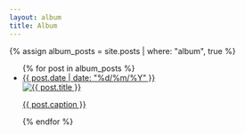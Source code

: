 ```yaml
---
layout: album
title: Album
---
```

{% assign album_posts = site.posts | where: "album", true %}

<section class="gallery">
  <ul class="embedded blog-posts">
    {% for post in album_posts %}
      <li>
        <a href="{{ post.url }}">
          <div class="post-date">
            {{ post.date | date: "%d/%m/%Y" }}
          </div>
          <div class="image-wrapper">
            <img src="{{ post.image }}" alt="{{ post.title }}">
          </div>
          <p class="caption">{{ post.caption }}</p>
        </a>
      </li>
    {% endfor %}
  </ul>
</section>
